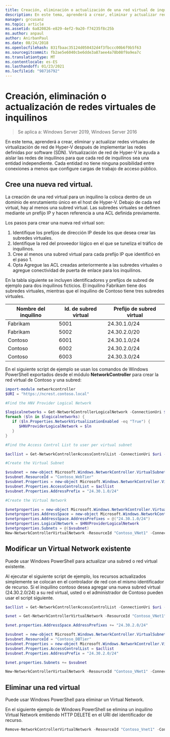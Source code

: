 ```yaml
---
title: Creación, eliminación o actualización de una red virtual de inquilino
description: En este tema, aprenderá a crear, eliminar y actualizar redes virtuales de virtualización de red de Hyper-V después de implementar las redes definidas por software (SDN). Virtualización de red de Hyper-V le ayuda a aislar las redes de inquilinos para que cada red de inquilinos sea una entidad independiente. Cada entidad no tiene ninguna posibilidad entre conexiones a menos que configure cargas de trabajo de acceso público.
manager: grcusanz
ms.topic: article
ms.assetid: 6a820826-e829-4ef2-9a20-f74235f8c25b
ms.author: anpaul
author: AnirbanPaul
ms.date: 08/24/2018
ms.openlocfilehash: 831fbaac35124d050432d4f3fbccc00b6f9b5f63
ms.sourcegitcommit: fb2ae5e6040cbe6dde3a87aee4a78b08f9a9ea7c
ms.translationtype: MT
ms.contentlocale: es-ES
ms.lasthandoff: 01/23/2021
ms.locfileid: "98716792"
---
```

# <a name="create-delete-or-update-tenant-virtual-networks"></a>Creación, eliminación o actualización de redes virtuales de inquilinos

>Se aplica a: Windows Server 2019, Windows Server 2016

En este tema, aprenderá a crear, eliminar y actualizar redes virtuales de virtualización de red de Hyper-V después de implementar las redes definidas por software (SDN). Virtualización de red de Hyper-V le ayuda a aislar las redes de inquilinos para que cada red de inquilinos sea una entidad independiente. Cada entidad no tiene ninguna posibilidad entre conexiones a menos que configure cargas de trabajo de acceso público.

## <a name="create-a-new-virtual-network"></a>Cree una nueva red virtual.
La creación de una red virtual para un inquilino la coloca dentro de un dominio de enrutamiento único en el host de Hyper-V. Debajo de cada red virtual, hay al menos una subred virtual. Las subredes virtuales se definen mediante un prefijo IP y hacen referencia a una ACL definida previamente.

Los pasos para crear una nueva red virtual son:

1. Identifique los prefijos de dirección IP desde los que desea crear las subredes virtuales.
2. Identifique la red del proveedor lógico en el que se tuneliza el tráfico de inquilinos.
3. Cree al menos una subred virtual para cada prefijo IP que identificó en el paso 1.
4. Opta Agregue las ACL creadas anteriormente a las subredes virtuales o agregue conectividad de puerta de enlace para los inquilinos.

En la tabla siguiente se incluyen identificadores y prefijos de subred de ejemplo para dos inquilinos ficticios. El inquilino Fabrikam tiene dos subredes virtuales, mientras que el inquilino de Contoso tiene tres subredes virtuales.


Nombre del inquilino  |Id. de subred virtual  |Prefijo de subred virtual
---------|---------|---------
Fabrikam    |5001         |24.30.1.0/24
Fabrikam     |5002         | 24.30.2.0/20
Contoso    |6001         |  24.30.1.0/24
Contoso    | 6002        |  24.30.2.0/24
Contoso     | 6003        | 24.30.3.0/24

En el siguiente script de ejemplo se usan los comandos de Windows PowerShell exportados desde el módulo **NetworkController** para crear la red virtual de Contoso y una subred:

```Powershell
import-module networkcontroller
$URI = "https://ncrest.contoso.local"

#Find the HNV Provider Logical Network

$logicalnetworks = Get-NetworkControllerLogicalNetwork -ConnectionUri $uri
foreach ($ln in $logicalnetworks) {
   if ($ln.Properties.NetworkVirtualizationEnabled -eq "True") {
      $HNVProviderLogicalNetwork = $ln
   }
}

#Find the Access Control List to user per virtual subnet

$acllist = Get-NetworkControllerAccessControlList -ConnectionUri $uri -ResourceId "AllowAll"

#Create the Virtual Subnet

$vsubnet = new-object Microsoft.Windows.NetworkController.VirtualSubnet
$vsubnet.ResourceId = "Contoso_WebTier"
$vsubnet.Properties = new-object Microsoft.Windows.NetworkController.VirtualSubnetProperties
$vsubnet.Properties.AccessControlList = $acllist
$vsubnet.Properties.AddressPrefix = "24.30.1.0/24"

#Create the Virtual Network

$vnetproperties = new-object Microsoft.Windows.NetworkController.VirtualNetworkProperties
$vnetproperties.AddressSpace = new-object Microsoft.Windows.NetworkController.AddressSpace
$vnetproperties.AddressSpace.AddressPrefixes = @("24.30.1.0/24")
$vnetproperties.LogicalNetwork = $HNVProviderLogicalNetwork
$vnetproperties.Subnets = @($vsubnet)
New-NetworkControllerVirtualNetwork -ResourceId "Contoso_VNet1" -ConnectionUri $uri -Properties $vnetproperties

```

## <a name="modify-an-existing-virtual-network"></a>Modificar un Virtual Network existente
Puede usar Windows PowerShell para actualizar una subred o red virtual existente.

Al ejecutar el siguiente script de ejemplo, los recursos actualizados simplemente se colocan en el controlador de red con el mismo identificador de recurso. Si el inquilino contoso desea agregar una nueva subred virtual (24.30.2.0/24) a su red virtual, usted o el administrador de Contoso pueden usar el script siguiente.

```PowerShell
$acllist = Get-NetworkControllerAccessControlList -ConnectionUri $uri -ResourceId "AllowAll"

$vnet = Get-NetworkControllerVirtualNetwork -ResourceId "Contoso_VNet1" -ConnectionUri $uri

$vnet.properties.AddressSpace.AddressPrefixes += "24.30.2.0/24"

$vsubnet = new-object Microsoft.Windows.NetworkController.VirtualSubnet
$vsubnet.ResourceId = "Contoso_DBTier"
$vsubnet.Properties = new-object Microsoft.Windows.NetworkController.VirtualSubnetProperties
$vsubnet.Properties.AccessControlList = $acllist
$vsubnet.Properties.AddressPrefix = "24.30.2.0/24"

$vnet.properties.Subnets += $vsubnet

New-NetworkControllerVirtualNetwork -ResourceId "Contoso_VNet1" -ConnectionUri $uri -properties $vnet.properties

```

## <a name="delete-a-virtual-network"></a>Eliminar una red virtual

Puede usar Windows PowerShell para eliminar un Virtual Network.

En el siguiente ejemplo de Windows PowerShell se elimina un inquilino Virtual Network emitiendo HTTP DELETE en el URI del identificador de recurso.

```PowerShell
Remove-NetworkControllerVirtualNetwork -ResourceId "Contoso_Vnet1" -ConnectionUri $uri
```

